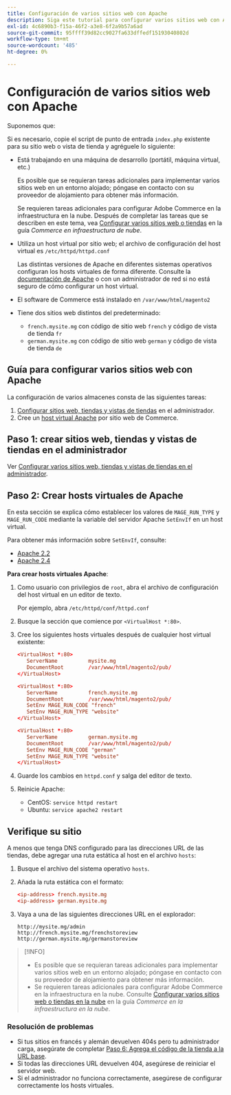 ```yaml
---
title: Configuración de varios sitios web con Apache
description: Siga este tutorial para configurar varios sitios web con Apache.
exl-id: 4c6890b3-f15a-46f2-a3e8-6f2a9b57a6ad
source-git-commit: 95ffff39d82cc9027fa633dffedf15193040802d
workflow-type: tm+mt
source-wordcount: '485'
ht-degree: 0%

---
```


# Configuración de varios sitios web con Apache

Suponemos que:

Si es necesario, copie el script de punto de entrada `index.php` existente para su sitio web o vista de tienda y agréguele lo siguiente:

- Está trabajando en una máquina de desarrollo (portátil, máquina virtual, etc.)

  Es posible que se requieran tareas adicionales para implementar varios sitios web en un entorno alojado; póngase en contacto con su proveedor de alojamiento para obtener más información.

  Se requieren tareas adicionales para configurar Adobe Commerce en la infraestructura en la nube. Después de completar las tareas que se describen en este tema, vea [Configurar varios sitios web o tiendas](https://experienceleague.adobe.com/docs/commerce-cloud-service/user-guide/configure-store/multiple-sites.html?lang=es) en la guía _Commerce en infraestructura de nube_.

- Utiliza un host virtual por sitio web; el archivo de configuración del host virtual es `/etc/httpd/httpd.conf`

  Las distintas versiones de Apache en diferentes sistemas operativos configuran los hosts virtuales de forma diferente. Consulte la [documentación de Apache](https://httpd.apache.org/docs/2.4/vhosts) o con un administrador de red si no está seguro de cómo configurar un host virtual.

- El software de Commerce está instalado en `/var/www/html/magento2`
- Tiene dos sitios web distintos del predeterminado:

   - `french.mysite.mg` con código de sitio web `french` y código de vista de tienda `fr`
   - `german.mysite.mg` con código de sitio web `german` y código de vista de tienda `de`

## Guía para configurar varios sitios web con Apache

La configuración de varios almacenes consta de las siguientes tareas:

1. [Configurar sitios web, tiendas y vistas de tiendas](ms-admin.md) en el administrador.
1. Cree un [host virtual Apache](#step-2-create-apache-virtual-hosts) por sitio web de Commerce.

## Paso 1: crear sitios web, tiendas y vistas de tiendas en el administrador

Ver [Configurar varios sitios web, tiendas y vistas de tiendas en el administrador](ms-admin.md).

## Paso 2: Crear hosts virtuales de Apache

En esta sección se explica cómo establecer los valores de `MAGE_RUN_TYPE` y `MAGE_RUN_CODE` mediante la variable del servidor Apache `SetEnvIf` en un host virtual.

Para obtener más información sobre `SetEnvIf`, consulte:

- [Apache 2.2](https://httpd.apache.org/docs/2.2/mod/mod_setenvif.html)
- [Apache 2.4](https://httpd.apache.org/docs/2.4/mod/mod_setenvif.html)

**Para crear hosts virtuales Apache**:

1. Como usuario con privilegios de `root`, abra el archivo de configuración del host virtual en un editor de texto.

   Por ejemplo, abra `/etc/httpd/conf/httpd.conf`

1. Busque la sección que comience por `<VirtualHost *:80>`.
1. Cree los siguientes hosts virtuales después de cualquier host virtual existente:

   ```conf
   <VirtualHost *:80>
      ServerName          mysite.mg
      DocumentRoot        /var/www/html/magento2/pub/
   </VirtualHost>
   
   <VirtualHost *:80>
      ServerName          french.mysite.mg
      DocumentRoot        /var/www/html/magento2/pub/
      SetEnv MAGE_RUN_CODE "french"
      SetEnv MAGE_RUN_TYPE "website"
   </VirtualHost>
   
   <VirtualHost *:80>
      ServerName          german.mysite.mg
      DocumentRoot        /var/www/html/magento2/pub/
      SetEnv MAGE_RUN_CODE "german"
      SetEnv MAGE_RUN_TYPE "website"
   </VirtualHost>
   ```

1. Guarde los cambios en `httpd.conf` y salga del editor de texto.
1. Reinicie Apache:

   - CentOS: `service httpd restart`
   - Ubuntu: `service apache2 restart`

## Verifique su sitio

A menos que tenga DNS configurado para las direcciones URL de las tiendas, debe agregar una ruta estática al host en el archivo `hosts`:

1. Busque el archivo del sistema operativo `hosts`.
1. Añada la ruta estática con el formato:

   ```conf
   <ip-address> french.mysite.mg
   <ip-address> german.mysite.mg
   ```

1. Vaya a una de las siguientes direcciones URL en el explorador:

   ```http
   http://mysite.mg/admin
   http://french.mysite.mg/frenchstoreview
   http://german.mysite.mg/germanstoreview
   ```

>[!INFO]
>
>- Es posible que se requieran tareas adicionales para implementar varios sitios web en un entorno alojado; póngase en contacto con su proveedor de alojamiento para obtener más información.
>- Se requieren tareas adicionales para configurar Adobe Commerce en la infraestructura en la nube. Consulte [Configurar varios sitios web o tiendas en la nube](https://experienceleague.adobe.com/docs/commerce-cloud-service/user-guide/configure-store/multiple-sites.html?lang=es) en la guía _Commerce en la infraestructura en la nube_.

### Resolución de problemas

- Si tus sitios en francés y alemán devuelven 404s pero tu administrador carga, asegúrate de completar [Paso 6: Agrega el código de la tienda a la URL base](ms-admin.md#step-6-add-the-store-code-to-the-base-url).
- Si todas las direcciones URL devuelven 404, asegúrese de reiniciar el servidor web.
- Si el administrador no funciona correctamente, asegúrese de configurar correctamente los hosts virtuales.
